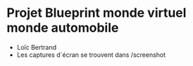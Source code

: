 # Projet Blueprint monde virtuel monde automobile

* Loïc Bertrand
* Les captures d´écran se trouvent dans /screenshot